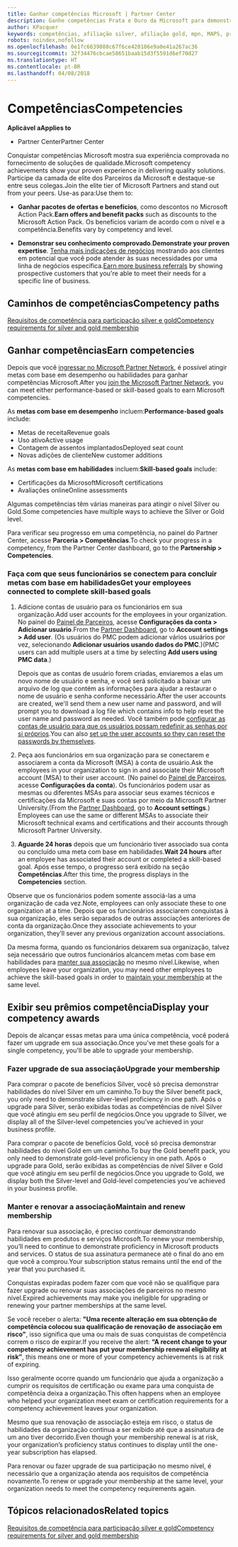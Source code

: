 ```yaml
---
title: Ganhar competências Microsoft | Partner Center
description: Ganhe competências Prata e Ouro da Microsoft para demonstrar seu conhecimento comprovado no fornecimento de soluções de qualidade em uma área especializada de negócios
author: KPacquer
keywords: competências, afiliação silver, afiliação gold, mpn, MAPS, proficiência, benefícios, metas de desempenho, metas de habilidades
robots: noindex,nofollow
ms.openlocfilehash: 0e1fc6639888c67f6ce420106e9a0e41a267ac36
ms.sourcegitcommit: 32f34476cbcae58651baab15d3f5591d6ef70d27
ms.translationtype: HT
ms.contentlocale: pt-BR
ms.lasthandoff: 04/08/2018
---
```

<!--
•   FWLink https://go.microsoft.com/fwlink/?linkid=851080 : top of page
•   FWLink https://go.microsoft.com/fwlink/?linkid=851281: top of page (duplicate)
•   FWLink https://go.microsoft.com/fwlink/?linkid=851079: Competencies (#attainment_paths)
•   FWLink https://go.microsoft.com/fwlink/?linkid=851081: Maintain and renew membership (#maintain_membership)
•   FWLink https://go.microsoft.com/fwlink/?linkid=851082: Get your employees connected to complete skill-based goals (#associating_achievements)
•   FWLink https://go.microsoft.com/fwlink/?linkid=851083 : Achievement overrides (#achievement_override)
•   FWLink: https://go.microsoft.com/fwlink/?linkid=851236: UI link, goes to the place where you import new users. Temporarily points to the Partner Center homepage.
•   FWLink: https://go.microsoft.com/fwlink/?linkid=851607 :Will go to the docs page for Silver/Gold competency achievements. Currently goes to https://partnercenter.microsoft.com/partner/cloud-solution-provider 

 -->

# <a name="competencies"></a><span data-ttu-id="b8282-104">Competências</span><span class="sxs-lookup"><span data-stu-id="b8282-104">Competencies</span></span>

**<span data-ttu-id="b8282-105">Aplicável a</span><span class="sxs-lookup"><span data-stu-id="b8282-105">Applies to</span></span>**
-  <span data-ttu-id="b8282-106">Partner Center</span><span class="sxs-lookup"><span data-stu-id="b8282-106">Partner Center</span></span>

<span data-ttu-id="b8282-107">Conquistar competências Microsoft mostra sua experiência comprovada no fornecimento de soluções de qualidade.</span><span class="sxs-lookup"><span data-stu-id="b8282-107">Microsoft competency achievements show your proven experience in delivering quality solutions.</span></span> <span data-ttu-id="b8282-108">Participe da camada de elite dos Parceiros da Microsoft e destaque-se entre seus colegas.</span><span class="sxs-lookup"><span data-stu-id="b8282-108">Join the elite tier of Microsoft Partners and stand out from your peers.</span></span> <span data-ttu-id="b8282-109">Use-as para:</span><span class="sxs-lookup"><span data-stu-id="b8282-109">Use them to:</span></span> 

*  <span data-ttu-id="b8282-110">**Ganhar pacotes de ofertas e benefícios**, como descontos no Microsoft Action Pack.</span><span class="sxs-lookup"><span data-stu-id="b8282-110">**Earn offers and benefit packs** such as discounts to the Microsoft Action Pack.</span></span> <span data-ttu-id="b8282-111">Os benefícios variam de acordo com o nível e a competência.</span><span class="sxs-lookup"><span data-stu-id="b8282-111">Benefits vary by competency and level.</span></span> 

*  <span data-ttu-id="b8282-112">**Demonstrar seu conhecimento comprovado**.</span><span class="sxs-lookup"><span data-stu-id="b8282-112">**Demonstrate your proven expertise**.</span></span> <span data-ttu-id="b8282-113">[Tenha mais indicações de negócios](referrals.md) mostrando aos clientes em potencial que você pode atender às suas necessidades por uma linha de negócios específica.</span><span class="sxs-lookup"><span data-stu-id="b8282-113">[Earn more business referrals](referrals.md) by showing prospective customers that you're able to meet their needs for a specific line of business.</span></span>

## <a href="" id="attainment_paths"></a> <span data-ttu-id="b8282-114">Caminhos de competências</span><span class="sxs-lookup"><span data-stu-id="b8282-114">Competency paths</span></span>

[<span data-ttu-id="b8282-115">Requisitos de competência para participação silver e gold</span><span class="sxs-lookup"><span data-stu-id="b8282-115">Competency requirements for silver and gold membership</span></span>](learn-about-competencies.md)

## <a name="earn-competencies"></a><span data-ttu-id="b8282-116">Ganhar competências</span><span class="sxs-lookup"><span data-stu-id="b8282-116">Earn competencies</span></span>

<span data-ttu-id="b8282-117">Depois que você [ingressar no Microsoft Partner Network](mpn-overview.md), é possível atingir metas com base em desempenho ou habilidades para ganhar competências Microsoft.</span><span class="sxs-lookup"><span data-stu-id="b8282-117">After you [join the Microsoft Partner Network](mpn-overview.md), you can meet either performance-based or skill-based goals to earn Microsoft competencies.</span></span> 

<span data-ttu-id="b8282-118">As **metas com base em desempenho** incluem:</span><span class="sxs-lookup"><span data-stu-id="b8282-118">**Performance-based goals** include:</span></span> 
* <span data-ttu-id="b8282-119">Metas de receita</span><span class="sxs-lookup"><span data-stu-id="b8282-119">Revenue goals</span></span>
* <span data-ttu-id="b8282-120">Uso ativo</span><span class="sxs-lookup"><span data-stu-id="b8282-120">Active usage</span></span>
* <span data-ttu-id="b8282-121">Contagem de assentos implantados</span><span class="sxs-lookup"><span data-stu-id="b8282-121">Deployed seat count</span></span>
* <span data-ttu-id="b8282-122">Novas adições de cliente</span><span class="sxs-lookup"><span data-stu-id="b8282-122">New customer additions</span></span>

<span data-ttu-id="b8282-123">As **metas com base em habilidades** incluem:</span><span class="sxs-lookup"><span data-stu-id="b8282-123">**Skill-based goals** include:</span></span> 
* <span data-ttu-id="b8282-124">Certificações da Microsoft</span><span class="sxs-lookup"><span data-stu-id="b8282-124">Microsoft certifications</span></span>
* <span data-ttu-id="b8282-125">Avaliações online</span><span class="sxs-lookup"><span data-stu-id="b8282-125">Online assessments</span></span> 

<span data-ttu-id="b8282-126">Algumas competências têm várias maneiras para atingir o nível Silver ou Gold.</span><span class="sxs-lookup"><span data-stu-id="b8282-126">Some competencies have multiple ways to achieve the Silver or Gold level.</span></span>

<span data-ttu-id="b8282-127">Para verificar seu progresso em uma competência, no painel do Partner Center, acesse **Parceria > Competências**.</span><span class="sxs-lookup"><span data-stu-id="b8282-127">To check your progress in a competency, from the Partner Center dashboard, go to the **Partnership > Competencies**.</span></span> 

### <a href="" id="associating_achievements"></a><span data-ttu-id="b8282-128">Faça com que seus funcionários se conectem para concluir metas com base em habilidades</span><span class="sxs-lookup"><span data-stu-id="b8282-128">Get your employees connected to complete skill-based goals</span></span>

1.  <span data-ttu-id="b8282-129">Adicione contas de usuário para os funcionários em sua organização.</span><span class="sxs-lookup"><span data-stu-id="b8282-129">Add user accounts for the employees in your organization.</span></span> <span data-ttu-id="b8282-130">No painel do [Painel de Parceiros](http://partnercenter.microsoft.com), acesse **Configurações da conta > Adicionar usuário**.</span><span class="sxs-lookup"><span data-stu-id="b8282-130">From the [Partner Dashboard](http://partnercenter.microsoft.com), go to **Account settings > Add user**.</span></span> <span data-ttu-id="b8282-131">(Os usuários do PMC podem adicionar vários usuários por vez, selecionando **Adicionar usuários usando dados do PMC**.)</span><span class="sxs-lookup"><span data-stu-id="b8282-131">(PMC users can add multiple users at a time by selecting **Add users using PMC data**.)</span></span>

    <span data-ttu-id="b8282-132">Depois que as contas de usuário forem criadas, enviaremos a elas um novo nome de usuário e senha, e você será solicitado a baixar um arquivo de log que contém as informações para ajudar a restaurar o nome de usuário e senha conforme necessário.</span><span class="sxs-lookup"><span data-stu-id="b8282-132">After the user accounts are created, we'll send them a new user name and password, and will prompt you to download a log file which contains info to help reset the user name and password as needed.</span></span> <span data-ttu-id="b8282-133">Você também pode [configurar as contas de usuário para que os usuários possam redefinir as senhas por si próprios](https://docs.microsoft.com/en-us/azure/active-directory/active-directory-passwords-getting-started).</span><span class="sxs-lookup"><span data-stu-id="b8282-133">You can also [set up the user accounts so they can reset the passwords by themselves](https://docs.microsoft.com/en-us/azure/active-directory/active-directory-passwords-getting-started).</span></span>

2. <span data-ttu-id="b8282-134">Peça aos funcionários em sua organização para se conectarem e associarem a conta da Microsoft (MSA) à conta de usuário.</span><span class="sxs-lookup"><span data-stu-id="b8282-134">Ask the employees in your organization to sign in and associate their Microsoft account (MSA) to their user account.</span></span> <span data-ttu-id="b8282-135">(No painel do [Painel de Parceiros](http://partnercenter.microsoft.com), acesse **Configurações da conta**). Os funcionários podem usar as mesmas ou diferentes MSAs para associar seus exames técnicos e certificações da Microsoft e suas contas por meio da Microsoft Partner University.</span><span class="sxs-lookup"><span data-stu-id="b8282-135">(From the [Partner Dashboard](http://partnercenter.microsoft.com), go to **Account settings**.) Employees can use the same or different MSAs to associate their Microsoft technical exams and certifications and their accounts through Microsoft Partner University.</span></span>

3.  <span data-ttu-id="b8282-136">**Aguarde 24 horas** depois que um funcionário tiver associado sua conta ou concluído uma meta com base em habilidades.</span><span class="sxs-lookup"><span data-stu-id="b8282-136">**Wait 24 hours** after an employee has associated their account or completed a skill-based goal.</span></span> <span data-ttu-id="b8282-137">Após esse tempo, o progresso será exibido na seção **Competências**.</span><span class="sxs-lookup"><span data-stu-id="b8282-137">After this time, the progress displays in the **Competencies** section.</span></span>

<span data-ttu-id="b8282-138">Observe que os funcionários podem somente associá-las a uma organização de cada vez.</span><span class="sxs-lookup"><span data-stu-id="b8282-138">Note, employees can only associate these to one organization at a time.</span></span> <span data-ttu-id="b8282-139">Depois que os funcionários associarem conquistas à sua organização, eles serão separados de outras associações anteriores de conta da organização.</span><span class="sxs-lookup"><span data-stu-id="b8282-139">Once they associate achievements to your organization, they’ll sever any previous organization account associations.</span></span>

<span data-ttu-id="b8282-140">Da mesma forma, quando os funcionários deixarem sua organização, talvez seja necessário que outros funcionários alcancem metas com base em habilidades para [manter sua associação](#maintaining_membership) no mesmo nível.</span><span class="sxs-lookup"><span data-stu-id="b8282-140">Likewise, when employees leave your organization, you may need other employees to achieve the skill-based goals in order to [maintain your membership](#maintaining_membership) at the same level.</span></span>

## <a name="display-your-competency-awards"></a><span data-ttu-id="b8282-141">Exibir seu prêmios competência</span><span class="sxs-lookup"><span data-stu-id="b8282-141">Display your competency awards</span></span>

<span data-ttu-id="b8282-142">Depois de alcançar essas metas para uma única competência, você poderá fazer um upgrade em sua associação.</span><span class="sxs-lookup"><span data-stu-id="b8282-142">Once you've met these goals for a single competency, you'll be able to upgrade your membership.</span></span>

### <a name="upgrade-your-membership"></a><span data-ttu-id="b8282-143">Fazer upgrade de sua associação</span><span class="sxs-lookup"><span data-stu-id="b8282-143">Upgrade your membership</span></span>

<span data-ttu-id="b8282-144">Para comprar o pacote de benefícios Silver, você só precisa demonstrar habilidades do nível Silver em um caminho.</span><span class="sxs-lookup"><span data-stu-id="b8282-144">To buy the Silver benefit pack, you only need to demonstrate silver-level proficiency in one path.</span></span> <span data-ttu-id="b8282-145">Após o upgrade para Silver, serão exibidas todas as competências de nível Silver que você atingiu em seu perfil de negócios.</span><span class="sxs-lookup"><span data-stu-id="b8282-145">Once you upgrade to Silver, we display all of the Silver-level competencies you’ve achieved in your business profile.</span></span> 

<span data-ttu-id="b8282-146">Para comprar o pacote de benefícios Gold, você só precisa demonstrar habilidades do nível Gold em um caminho.</span><span class="sxs-lookup"><span data-stu-id="b8282-146">To buy the Gold benefit pack, you only need to demonstrate gold-level proficiency in one path.</span></span> <span data-ttu-id="b8282-147">Após o upgrade para Gold, serão exibidas as competências de nível Silver e Gold que você atingiu em seu perfil de negócios.</span><span class="sxs-lookup"><span data-stu-id="b8282-147">Once you upgrade to Gold, we display both the Silver-level and Gold-level competencies you’ve achieved in your business profile.</span></span> 

### <a href="" id="maintain_membership"></a> <span data-ttu-id="b8282-148">Manter e renovar a associação</span><span class="sxs-lookup"><span data-stu-id="b8282-148">Maintain and renew membership</span></span>

<span data-ttu-id="b8282-149">Para renovar sua associação, é preciso continuar demonstrando habilidades em produtos e serviços Microsoft.</span><span class="sxs-lookup"><span data-stu-id="b8282-149">To renew your membership, you’ll need to continue to demonstrate proficiency in Microsoft products and services.</span></span> <span data-ttu-id="b8282-150">O status de sua assinatura permanece até o final do ano em que você a comprou.</span><span class="sxs-lookup"><span data-stu-id="b8282-150">Your subscription status remains until the end of the year that you purchased it.</span></span>

<span data-ttu-id="b8282-151">Conquistas expiradas podem fazer com que você não se qualifique para fazer upgrade ou renovar suas associações de parceiros no mesmo nível.</span><span class="sxs-lookup"><span data-stu-id="b8282-151">Expired achievements may make you ineligible for upgrading or renewing your partner memberships at the same level.</span></span> 

<span data-ttu-id="b8282-152">Se você receber o alerta: **"Uma recente alteração em sua obtenção de competência colocou sua qualificação de renovação de associação em risco"**, isso significa que uma ou mais de suas conquistas de competência correm o risco de expirar.</span><span class="sxs-lookup"><span data-stu-id="b8282-152">If you receive the alert: **“A recent change to your competency achievement has put your membership renewal eligibility at risk”**, this means one or more of your competency achievements is at risk of expiring.</span></span> 

<span data-ttu-id="b8282-153">Isso geralmente ocorre quando um funcionário que ajuda a organização a cumprir os requisitos de certificação ou exame para uma conquista de competência deixa a organização.</span><span class="sxs-lookup"><span data-stu-id="b8282-153">This often happens when an employee who helped your organization meet exam or certification requirements for a competency achievement leaves your organization.</span></span> 

<span data-ttu-id="b8282-154">Mesmo que sua renovação de associação esteja em risco, o status de habilidades da organização continua a ser exibido até que a assinatura de um ano tiver decorrido.</span><span class="sxs-lookup"><span data-stu-id="b8282-154">Even though your membership renewal is at risk, your organization’s proficiency status continues to display until the one-year subscription has elapsed.</span></span>

<span data-ttu-id="b8282-155">Para renovar ou fazer upgrade de sua participação no mesmo nível, é necessário que a organização atenda aos requisitos de competência novamente.</span><span class="sxs-lookup"><span data-stu-id="b8282-155">To renew or upgrade your membership at the same level, your organization needs to meet the competency requirements again.</span></span>

## <a name="related-topics"></a><span data-ttu-id="b8282-156">Tópicos relacionados</span><span class="sxs-lookup"><span data-stu-id="b8282-156">Related topics</span></span>

[<span data-ttu-id="b8282-157">Requisitos de competência para participação silver e gold</span><span class="sxs-lookup"><span data-stu-id="b8282-157">Competency requirements for silver and gold membership</span></span>](learn-about-competencies.md)